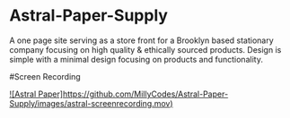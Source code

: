 # Astral-Paper-Supply
A one page site serving as a store front for a Brooklyn based stationary company focusing on high quality &amp; ethically sourced products. Design is simple with a minimal design focusing on products and functionality.

#Screen Recording


[![Astral Paper]https://github.com/MillyCodes/Astral-Paper-Supply/images/astral-screenrecording.mov)](https://github.com/MillyCodes/Astral-Paper-Supply/images/astral-screenrecording.mov "Astral Paper")
